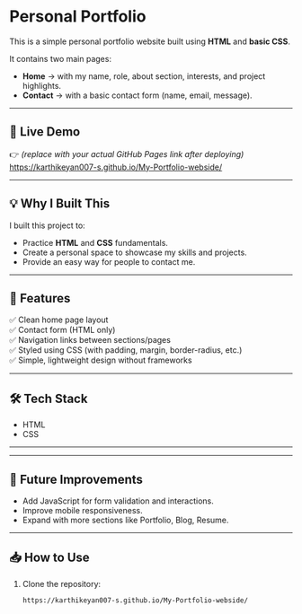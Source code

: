 # Personal Portfolio

This is a simple personal portfolio website built using **HTML** and **basic CSS**.

It contains two main pages:
- **Home** → with my name, role, about section, interests, and project highlights.
- **Contact** → with a basic contact form (name, email, message).

---

## 🔗 Live Demo

👉 
*(replace with your actual GitHub Pages link after deploying)*
https://karthikeyan007-s.github.io/My-Portfolio-webside/


---

## 💡 Why I Built This

I built this project to:
- Practice **HTML** and **CSS** fundamentals.
- Create a personal space to showcase my skills and projects.
- Provide an easy way for people to contact me.

---

## 🚀 Features

✅ Clean home page layout  
✅ Contact form (HTML only)  
✅ Navigation links between sections/pages  
✅ Styled using CSS (with padding, margin, border-radius, etc.)  
✅ Simple, lightweight design without frameworks  

---

## 🛠 Tech Stack

- HTML  
- CSS

---



---

## 🌱 Future Improvements

- Add JavaScript for form validation and interactions.
- Improve mobile responsiveness.
- Expand with more sections like Portfolio, Blog, Resume.

---

## 📥 How to Use

1. Clone the repository:
   ```bash
   https://karthikeyan007-s.github.io/My-Portfolio-webside/
   

